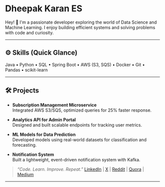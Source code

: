 # Dheepak Karan ES

Hey! 👋 I'm a passionate developer exploring the world of Data Science and Machine Learning. I enjoy building efficient systems and solving problems with code and curiosity.

---

## ⚙️ Skills (Quick Glance)
Java • Python • SQL • Spring Boot • AWS (S3, SQS) • Docker • Git • Pandas • scikit-learn

---

## 🛠️ Projects
- **Subscription Management Microservice**  
  Integrated AWS S3/SQS, optimized queries for 25% faster response.

- **Analytics API for Admin Portal**  
  Designed and built scalable endpoints for tracking user metrics.

- **ML Models for Data Prediction**  
  Developed models using real-world datasets for classification and forecasting.

- **Notification System**  
  Built a lightweight, event-driven notification system with Kafka.






> *“Code. Learn. Improve. Repeat.”*  [LinkedIn](https://linkedin.com/in/dheepak-karan-es) | [X](https://x.com/karan_1422) | [Reddit](https://reddit.com/user/karan1422) | [Quora](https://quora.com/profile/Karan-1692) | [Medium](https://medium.com/@@dheepakkaran)

---

